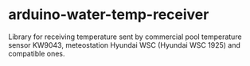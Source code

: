 # arduino-water-temp-receiver
Library for receiving temperature sent by commercial pool temperature sensor KW9043, meteostation Hyundai WSC (Hyundai WSC 1925) and compatible ones.
